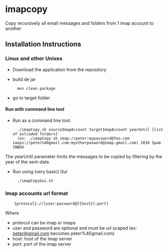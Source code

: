 imapcopy
========

Copy recursively all email messages and folders from 1 imap account to another

Installation Instructions
-------------------------

### Linux and other Unixes
* Download the application from the repository
* build de jar

        mvn clean package

* go to target folder

#### Run with command line tool
* Run as a command line tool:

        ./imapCopy.sh sourceImapAccount targetImapAccount yearUntil [list of exlcuded folders]
        (ex: ./imapCopy.sh imap://peter:mypassword@foo.com imaps://peter%40gmail.com:myotherpasword@imap.gmail.com) 2018 Spam INBOX
The yearUntil parameter limits the messages to be copied by filtering by the year of the sent-date.
      
* Run using (very basic) Gui

        ./imapCopyGui.sh
        
        
### Imap accounts url format

        {protocol}://[user:password@]{host}[:port]
        
Where 
* protocol can be imap or imaps
* user and password are optional and must be url scaped (ex: peter@gmail.com becomes peter%40gmail.com)
* host: host of the imap server
* port: port of the imap server

